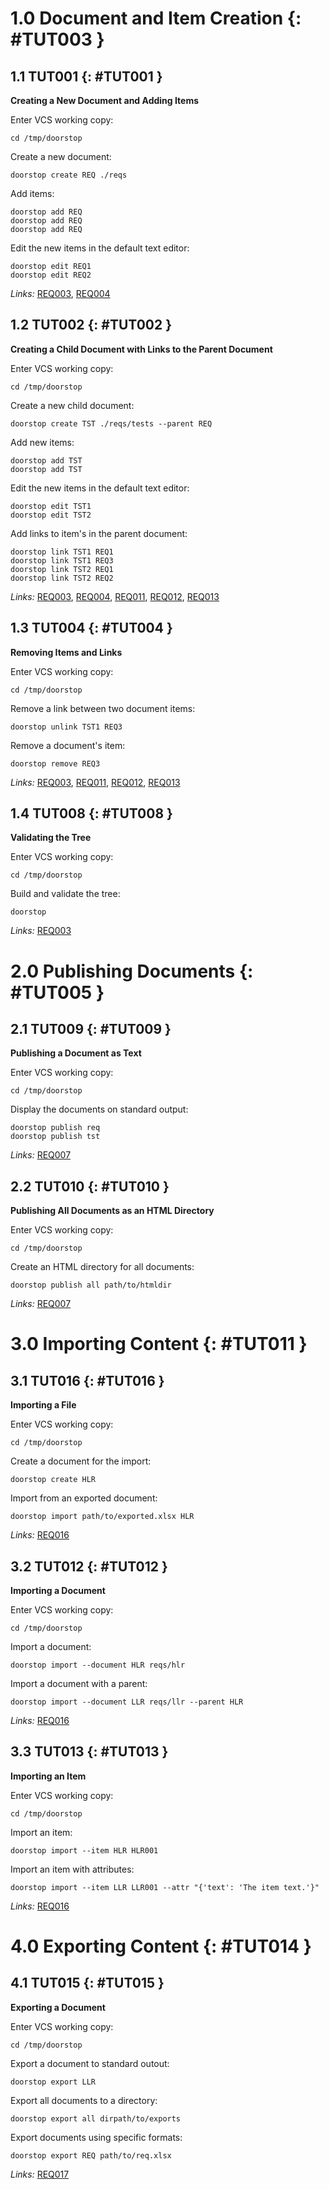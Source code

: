 # 1.0 **Document and Item Creation** {: #TUT003 }

## 1.1 TUT001 {: #TUT001 }

**Creating a New Document and Adding Items**

Enter VCS working copy:

    cd /tmp/doorstop

Create a new document:

    doorstop create REQ ./reqs

Add items:

    doorstop add REQ
    doorstop add REQ
    doorstop add REQ

Edit the new items in the default text editor:

    doorstop edit REQ1
    doorstop edit REQ2

*Links:* [REQ003](REQ.html#REQ003), [REQ004](REQ.html#REQ004)

## 1.2 TUT002 {: #TUT002 }

**Creating a Child Document with Links to the Parent Document**

Enter VCS working copy:

    cd /tmp/doorstop

Create a new child document:

    doorstop create TST ./reqs/tests --parent REQ

Add new items:

    doorstop add TST
    doorstop add TST

Edit the new items in the default text editor:

    doorstop edit TST1
    doorstop edit TST2

Add links to item's in the parent document:

    doorstop link TST1 REQ1
    doorstop link TST1 REQ3
    doorstop link TST2 REQ1
    doorstop link TST2 REQ2

*Links:* [REQ003](REQ.html#REQ003), [REQ004](REQ.html#REQ004), [REQ011](REQ.html#REQ011), [REQ012](REQ.html#REQ012), [REQ013](REQ.html#REQ013)

## 1.3 TUT004 {: #TUT004 }

**Removing Items and Links**

Enter VCS working copy:

    cd /tmp/doorstop

Remove a link between two document items:

    doorstop unlink TST1 REQ3

Remove a document's item:

    doorstop remove REQ3

*Links:* [REQ003](REQ.html#REQ003), [REQ011](REQ.html#REQ011), [REQ012](REQ.html#REQ012), [REQ013](REQ.html#REQ013)

## 1.4 TUT008 {: #TUT008 }

**Validating the Tree**

Enter VCS working copy:

    cd /tmp/doorstop

Build and validate the tree:

    doorstop

*Links:* [REQ003](REQ.html#REQ003)

# 2.0 **Publishing Documents** {: #TUT005 }

## 2.1 TUT009 {: #TUT009 }

**Publishing a Document as Text**

Enter VCS working copy:

    cd /tmp/doorstop

Display the documents on standard output:

    doorstop publish req
    doorstop publish tst

*Links:* [REQ007](REQ.html#REQ007)

## 2.2 TUT010 {: #TUT010 }

**Publishing All Documents as an HTML Directory**

Enter VCS working copy:

    cd /tmp/doorstop

Create an HTML directory for all documents:

    doorstop publish all path/to/htmldir

*Links:* [REQ007](REQ.html#REQ007)

# 3.0 **Importing Content** {: #TUT011 }

## 3.1 TUT016 {: #TUT016 }

**Importing a File**

Enter VCS working copy:

    cd /tmp/doorstop

Create a document for the import:

    doorstop create HLR

Import from an exported document:

    doorstop import path/to/exported.xlsx HLR

*Links:* [REQ016](REQ.html#REQ016)

## 3.2 TUT012 {: #TUT012 }

**Importing a Document**

Enter VCS working copy:

    cd /tmp/doorstop

Import a document:

    doorstop import --document HLR reqs/hlr

Import a document with a parent:

    doorstop import --document LLR reqs/llr --parent HLR

*Links:* [REQ016](REQ.html#REQ016)

## 3.3 TUT013 {: #TUT013 }

**Importing an Item**

Enter VCS working copy:

    cd /tmp/doorstop

Import an item:

    doorstop import --item HLR HLR001

Import an item with attributes:

    doorstop import --item LLR LLR001 --attr "{'text': 'The item text.'}"

*Links:* [REQ016](REQ.html#REQ016)

# 4.0 Exporting Content {: #TUT014 }

## 4.1 TUT015 {: #TUT015 }

**Exporting a Document**

Enter VCS working copy:

    cd /tmp/doorstop

Export a document to standard outout:

    doorstop export LLR

Export all documents to a directory:

    doorstop export all dirpath/to/exports

Export documents using specific formats:

    doorstop export REQ path/to/req.xlsx

*Links:* [REQ017](REQ.html#REQ017)


